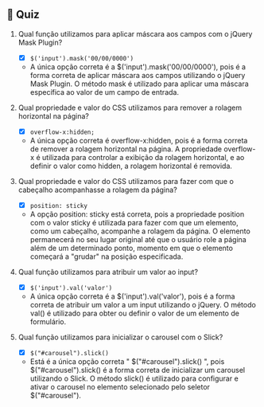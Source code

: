 ## 📝 Quiz

1. Qual função utilizamos para aplicar máscara aos campos com o jQuery Mask Plugin?

   - [x] `$('input').mask('00/00/0000')`

   - A única opção correta é a $('input').mask('00/00/0000'), pois é a forma correta de aplicar máscara aos campos utilizando o jQuery Mask Plugin. O método mask é utilizado para aplicar uma máscara específica ao valor de um campo de entrada.

2. Qual propriedade e valor do CSS utilizamos para remover a rolagem horizontal na página?

   - [x] `overflow-x:hidden;`

   - A única opção correta é overflow-x:hidden, pois é a forma correta de remover a rolagem horizontal na página. A propriedade overflow-x é utilizada para controlar a exibição da rolagem horizontal, e ao definir o valor como hidden, a rolagem horizontal é removida.

3. Qual propriedade e valor do CSS utilizamos para fazer com que o cabeçalho acompanhasse a rolagem da página?

   - [x] `position: sticky`

   - A opção position: sticky está correta, pois a propriedade position com o valor sticky é utilizada para fazer com que um elemento, como um cabeçalho, acompanhe a rolagem da página. O elemento permanecerá no seu lugar original até que o usuário role a página além de um determinado ponto, momento em que o elemento começará a "grudar" na posição especificada.

4. Qual função utilizamos para atribuir um valor ao input?

   - [x] `$('input').val('valor')`

   - A única opção correta é a $('input').val('valor'), pois é a forma correta de atribuir um valor a um input utilizando o jQuery. O método val() é utilizado para obter ou definir o valor de um elemento de formulário.

5. Qual função utilizamos para inicializar o carousel com o Slick?

   - [x] `$("#carousel").slick()`

   - Está é a única opção correta " $("#carousel").slick() ", pois $("#carousel").slick() é a forma correta de inicializar um carousel utilizando o Slick. O método slick() é utilizado para configurar e ativar o carousel no elemento selecionado pelo seletor $("#carousel").

